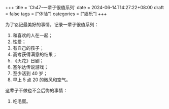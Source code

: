 +++
title = 'Ch47-一辈子很值系列'
date = 2024-06-14T14:27:22+08:00
draft = false
tags = ["体验"]
categories = ["娱乐"]
+++

为了铭记最美好的事情，记录一辈子很值系列：

1. 和喜欢的人在一起；
2. 性爱；
3. 有自己的孩子；
4. 高考获得满意的结果；
5. 《火花》日剧；
6. 塞尔达传说游戏；
7. 至少活到 40 岁；
8. 早上 5 点 20 的微风和空气。

这辈子不做也不会后悔的事情：

1. 吃毛蛋。
